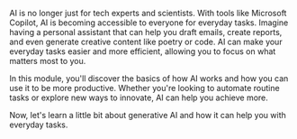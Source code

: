 AI is no longer just for tech experts and scientists. With tools like Microsoft Copilot, AI is becoming accessible to everyone for everyday tasks. Imagine having a personal assistant that can help you draft emails, create reports, and even generate creative content like poetry or code. AI can make your everyday tasks easier and more efficient, allowing you to focus on what matters most to you.

In this module, you'll discover the basics of how AI works and how you can use it to be more productive. Whether you're looking to automate routine tasks or explore new ways to innovate, AI can help you achieve more.

Now, let's  learn a little bit about generative AI and how it can help you with everyday tasks.